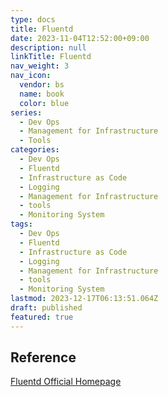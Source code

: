 ```yaml
---
type: docs
title: Fluentd
date: 2023-11-04T12:52:00+09:00
description: null
linkTitle: Fluentd
nav_weight: 3
nav_icon:
  vendor: bs
  name: book
  color: blue
series:
  - Dev Ops
  - Management for Infrastructure
  - Tools
categories:
  - Dev Ops
  - Fluentd
  - Infrastructure as Code
  - Logging
  - Management for Infrastructure
  - tools
  - Monitoring System
tags:
  - Dev Ops
  - Fluentd
  - Infrastructure as Code
  - Logging
  - Management for Infrastructure
  - tools
  - Monitoring System
lastmod: 2023-12-17T06:13:51.064Z
draft: published
featured: true
---
```


## Reference

[Fluentd Official Homepage](https://www.fluentd.org/)
